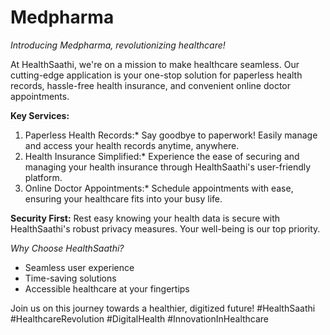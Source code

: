 # Medpharma
_Introducing Medpharma, revolutionizing healthcare!_ 

At HealthSaathi, we're on a mission to make healthcare seamless. Our cutting-edge application is your one-stop solution for paperless health records, hassle-free health insurance, and convenient online doctor appointments. 

 **Key Services:**
1.  Paperless Health Records:* Say goodbye to paperwork! Easily manage and access your health records anytime, anywhere.
2. Health Insurance Simplified:* Experience the ease of securing and managing your health insurance through HealthSaathi's user-friendly platform.
3. Online Doctor Appointments:* Schedule appointments with ease, ensuring your healthcare fits into your busy life.

**Security First:**
Rest easy knowing your health data is secure with HealthSaathi's robust privacy measures. Your well-being is our top priority.

*Why Choose HealthSaathi?*
- Seamless user experience
- Time-saving solutions
- Accessible healthcare at your fingertips

Join us on this journey towards a healthier, digitized future!  #HealthSaathi #HealthcareRevolution #DigitalHealth #InnovationInHealthcare